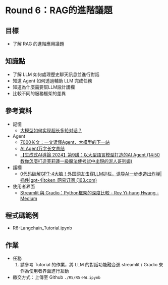# Round 6：RAG的進階議題

## 目標
- 了解 RAG 的進階應用議題

## 知識點
- 了解 LLM 如何處理歷史聊天訊息並進行對話
- 知道 Agent 如何透過輔助 LLM 完成任務
- 知道為什麼需要幫LLM設計護欄
- 比較不同的服務框架的差異

## 參考資料
- 記憶
    - [大模型如何实现超长多轮对话？](https://www.zhihu.com/question/646184656/answer/3560062761)
- Agent
    - [7000长文：一文读懂Agent，大模型的下一站](https://zhuanlan.zhihu.com/p/678046050)
    - [AI Agent万字长文总结](https://zhuanlan.zhihu.com/p/662460753)
    - [【生成式AI導論 2024】第9講：以大型語言模型打造的AI Agent (14:50 教你怎麼打造芙莉蓮一級魔法使考試中出現的泥人哥列姆)](https://www.youtube.com/watch?v=bJZTJ7MjYqg)
- 護欄
    - [0代码破解GPT-4大脑！外国网友击穿LLM护栏，诱导AI一步步造出炸弹|插件|gpt-4|token_网易订阅 (163.com)](https://www.163.com/dy/article/IBCL7S180511ABV6.html)
- 使用者界面
    - [Streamlit 與 Gradio：Python框架的深度比較 - Roy Yi-hung Hwang - Medium](https://medium.com/@royhwang_78906/streamlit-%E8%88%87-gradio-python%E6%A1%86%E6%9E%B6%E7%9A%84%E6%B7%B1%E5%BA%A6%E6%AF%94%E8%BC%83-8d576560ff05)


## 程式碼範例
- R6-Langchain_Tutorial.ipynb

## 作業
- 任務
    1. 請參考 Tutorial 的作業，將 LLM 的對話功能融合進 streamlit / Gradio 來作為使用者界面進行互動 
- 繳交方式：上傳至 Github `./R5/R5-HW.ipynb`